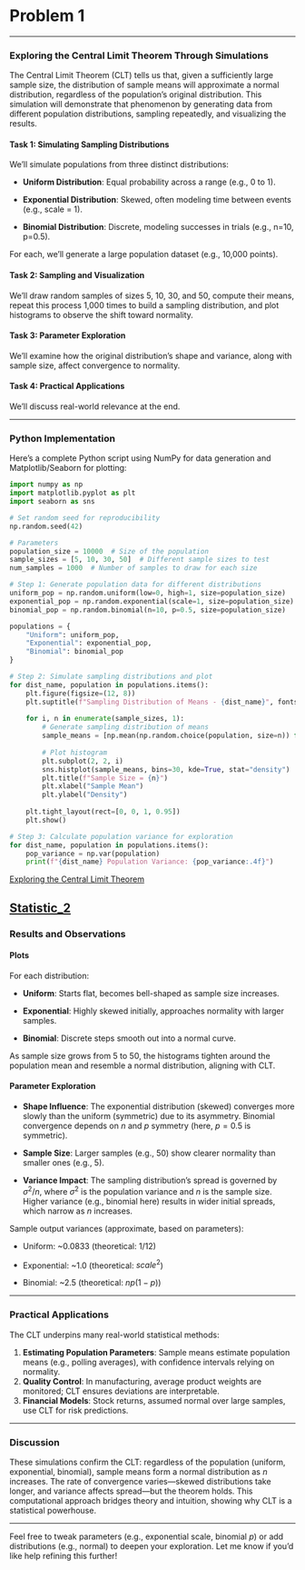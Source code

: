 # Problem 1

---

### Exploring the Central Limit Theorem Through Simulations

The Central Limit Theorem (CLT) tells us that, given a sufficiently large sample size, the distribution of sample means will approximate a normal distribution, regardless of the population’s original distribution. This simulation will demonstrate that phenomenon by generating data from different population distributions, sampling repeatedly, and visualizing the results.

#### Task 1: Simulating Sampling Distributions

We’ll simulate populations from three distinct distributions:

- **Uniform Distribution**: Equal probability across a range (e.g., 0 to 1).

- **Exponential Distribution**: Skewed, often modeling time between events (e.g., scale = 1).

- **Binomial Distribution**: Discrete, modeling successes in trials (e.g., n=10, p=0.5).

For each, we’ll generate a large population dataset (e.g., 10,000 points).

#### Task 2: Sampling and Visualization

We’ll draw random samples of sizes 5, 10, 30, and 50, compute their means, repeat this process 1,000 times to build a sampling distribution, and plot histograms to observe the shift toward normality.

#### Task 3: Parameter Exploration

We’ll examine how the original distribution’s shape and variance, along with sample size, affect convergence to normality.

#### Task 4: Practical Applications

We’ll discuss real-world relevance at the end.

---

### Python Implementation

Here’s a complete Python script using NumPy for data generation and Matplotlib/Seaborn for plotting:

```python
import numpy as np
import matplotlib.pyplot as plt
import seaborn as sns

# Set random seed for reproducibility
np.random.seed(42)

# Parameters
population_size = 10000  # Size of the population
sample_sizes = [5, 10, 30, 50]  # Different sample sizes to test
num_samples = 1000  # Number of samples to draw for each size

# Step 1: Generate population data for different distributions
uniform_pop = np.random.uniform(low=0, high=1, size=population_size)
exponential_pop = np.random.exponential(scale=1, size=population_size)
binomial_pop = np.random.binomial(n=10, p=0.5, size=population_size)

populations = {
    "Uniform": uniform_pop,
    "Exponential": exponential_pop,
    "Binomial": binomial_pop
}

# Step 2: Simulate sampling distributions and plot
for dist_name, population in populations.items():
    plt.figure(figsize=(12, 8))
    plt.suptitle(f"Sampling Distribution of Means - {dist_name}", fontsize=16)
    
    for i, n in enumerate(sample_sizes, 1):
        # Generate sampling distribution of means
        sample_means = [np.mean(np.random.choice(population, size=n)) for _ in range(num_samples)]
        
        # Plot histogram
        plt.subplot(2, 2, i)
        sns.histplot(sample_means, bins=30, kde=True, stat="density")
        plt.title(f"Sample Size = {n}")
        plt.xlabel("Sample Mean")
        plt.ylabel("Density")
    
    plt.tight_layout(rect=[0, 0, 1, 0.95])
    plt.show()

# Step 3: Calculate population variance for exploration
for dist_name, population in populations.items():
    pop_variance = np.var(population)
    print(f"{dist_name} Population Variance: {pop_variance:.4f}")
```

[Exploring the Central Limit Theorem](statistic.html)

[Statistic_2](statistic21.html)
---

### Results and Observations

#### Plots
For each distribution:
- **Uniform**: Starts flat, becomes bell-shaped as sample size increases.

- **Exponential**: Highly skewed initially, approaches normality with larger samples.

- **Binomial**: Discrete steps smooth out into a normal curve.

As sample size grows from 5 to 50, the histograms tighten around the population mean and resemble a normal distribution, aligning with CLT.

#### Parameter Exploration

- **Shape Influence**: The exponential distribution (skewed) converges more slowly than the uniform (symmetric) due to its asymmetry. Binomial convergence depends on $n$ and $p$ symmetry (here, $p=0.5$ is symmetric).

- **Sample Size**: Larger samples (e.g., 50) show clearer normality than smaller ones (e.g., 5).

- **Variance Impact**: The sampling distribution’s spread is governed by $\sigma^2/n$, where $\sigma^2$ is the population variance and $n$ is the sample size. Higher variance (e.g., binomial here) results in wider initial spreads, which narrow as $n$ increases.

Sample output variances (approximate, based on parameters):

- Uniform: ~0.0833 (theoretical: $1/12$)

- Exponential: ~1.0 (theoretical: $scale^2$)

- Binomial: ~2.5 (theoretical: $np(1-p)$)

---

### Practical Applications

The CLT underpins many real-world statistical methods:
1. **Estimating Population Parameters**: Sample means estimate population means (e.g., polling averages), with confidence intervals relying on normality.
2. **Quality Control**: In manufacturing, average product weights are monitored; CLT ensures deviations are interpretable.
3. **Financial Models**: Stock returns, assumed normal over large samples, use CLT for risk predictions.

---

### Discussion

These simulations confirm the CLT: regardless of the population (uniform, exponential, binomial), sample means form a normal distribution as $n$ increases. The rate of convergence varies—skewed distributions take longer, and variance affects spread—but the theorem holds. This computational approach bridges theory and intuition, showing why CLT is a statistical powerhouse.

---

Feel free to tweak parameters (e.g., exponential scale, binomial $p$) or add distributions (e.g., normal) to deepen your exploration. Let me know if you’d like help refining this further!
